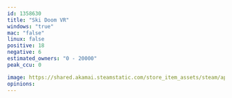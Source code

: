 ```yaml
---
id: 1358630
title: "Ski Doom VR"
windows: "true"
mac: "false"
linux: false
positive: 18
negative: 6
estimated_owners: "0 - 20000"
peak_ccu: 0

image: https://shared.akamai.steamstatic.com/store_item_assets/steam/apps/1358630/header.jpg?t=1624842214
opinions:
---
```

